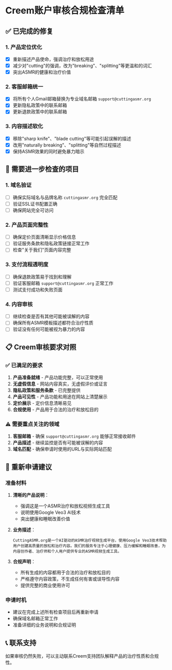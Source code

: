 # Creem账户审核合规检查清单

## ✅ 已完成的修复

### 1. 产品定位优化
- [x] 重新描述产品使命，强调治疗和放松用途
- [x] 减少对"cutting"的强调，改为"breaking"、"splitting"等更温和的词汇
- [x] 突出ASMR的健康和治疗价值

### 2. 客服邮箱统一
- [x] 将所有个人Gmail邮箱替换为专业域名邮箱 `support@cuttingasmr.org`
- [x] 更新隐私政策中的联系邮箱
- [x] 更新退款政策中的联系邮箱

### 3. 内容描述软化
- [x] 移除"sharp knife"、"blade cutting"等可能引起误解的描述
- [x] 改用"naturally breaking"、"splitting"等自然过程描述
- [x] 保持ASMR效果的同时避免暴力暗示

## 🔄 需要进一步检查的项目

### 1. 域名验证
- [ ] 确保实际域名与品牌名称 `cuttingasmr.org` 完全匹配
- [ ] 验证SSL证书配置正确
- [ ] 确保网站完全可访问

### 2. 产品页面完整性
- [ ] 确保定价页面清晰显示价格信息
- [ ] 验证服务条款和隐私政策链接正常工作
- [ ] 检查"关于我们"页面内容完整

### 3. 支付流程透明度
- [ ] 确保退款政策易于找到和理解
- [ ] 验证客服邮箱 `support@cuttingasmr.org` 正常工作
- [ ] 测试支付成功和失败页面

### 4. 内容审核
- [ ] 继续检查是否有其他可能被误解的内容
- [ ] 确保所有ASMR模板描述都符合治疗性质
- [ ] 验证没有任何可能被视为暴力的内容

## 📋 Creem审核要求对照

### ✅ 已满足的要求
1. **产品准备就绪** - 产品功能完整，可以正常使用
2. **无虚假信息** - 网站内容真实，无虚假评价或证言
3. **隐私政策和服务条款** - 已完整提供
4. **产品可见性** - 产品功能和用途在网站上清楚展示
5. **定价展示** - 定价信息清晰易见
6. **合规使用** - 产品用于合法的治疗和放松目的

### ⚠️ 需要重点关注的领域
1. **客服邮箱** - 确保 `support@cuttingasmr.org` 能够正常接收邮件
2. **产品描述** - 继续监控是否有可能被误解的内容
3. **域名匹配** - 确保申请时使用的URL与实际网站匹配

## 🚀 重新申请建议

### 准备材料
1. **清晰的产品说明**：
   - 强调这是一个ASMR治疗和放松视频生成工具
   - 说明使用Google Veo3 AI技术
   - 突出健康和睡眠改善价值

2. **业务描述**：
   ```
   CuttingASMR.org是一个AI驱动的ASMR治疗视频生成平台，使用Google Veo3技术帮助用户创建高质量的放松和治疗内容。我们的服务专注于心理健康、压力缓解和睡眠改善，为内容创作者、治疗师和个人用户提供专业的ASMR视频生成工具。
   ```

3. **合规声明**：
   - 所有生成的内容都用于合法的治疗和放松目的
   - 严格遵守内容政策，不生成任何有害或误导性内容
   - 提供完整的商业使用许可

### 申请时机
- 建议在完成上述所有检查项目后再重新申请
- 确保域名邮箱正常工作
- 准备详细的业务说明和合规证明

## 📞 联系支持
如果审核仍然失败，可以主动联系Creem支持团队解释产品的治疗性质和合规性。 